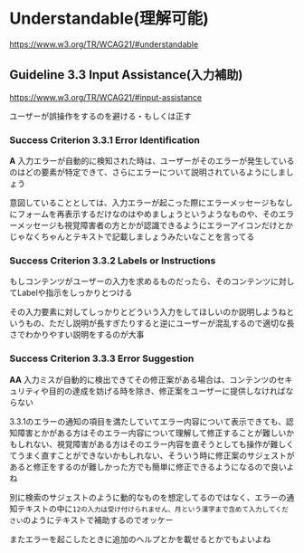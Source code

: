 # Understandable(理解可能)
https://www.w3.org/TR/WCAG21/#understandable

## Guideline 3.3 Input Assistance(入力補助)
https://www.w3.org/TR/WCAG21/#input-assistance

ユーザーが誤操作をするのを避ける・もしくは正す

### Success Criterion 3.3.1 Error Identification
**A** 入力エラーが自動的に検知された時は、ユーザーがそのエラーが発生しているのはどの要素が特定できて、さらにエラーについて説明されているようにしましょう

意図していることとしては、入力エラーが起こった際にエラーメッセージもなしにフォームを再表示するだけなのはやめましょうというようなものや、そのエラーメッセージも視覚障害者の方とかが認識できるようにエラーアイコンだけとかじゃなくちゃんとテキストで記載しましょうみたいなことを言ってる

### Success Criterion 3.3.2 Labels or Instructions
もしコンテンツがユーザーの入力を求めるものだったら、そのコンテンツに対してLabelや指示をしっかりとつける

その入力要素に対してしっかりとどういう入力をしてほしいのか説明しようねというもの、ただし説明が長すぎたりすると逆にユーザーが混乱するので適切な長さでわかりやすい説明をするのが大事

### Success Criterion 3.3.3 Error Suggestion
**AA** 入力ミスが自動的に検出できてその修正案がある場合は、コンテンツのセキュリティや目的の達成を妨げる時を除き、修正案をユーザーに提供しなければならない

3.3.1のエラーの通知の項目を満たしていてエラー内容について表示できても、認知障害とかがある方はそのエラー内容について理解して修正することが難しいかもしれない、視覚障害がある方はそのエラー内容を直そうとしても操作が難しくてうまく直すことができないかもしれない、そういう時に修正案のサジェストがあると修正をするのが難しかった方でも簡単に修正できるようになるので良いよね

別に検索のサジェストのように動的なものを想定してるのではなく、エラーの通知テキストの中に`12の入力は受け付けられません、月という漢字まで含めて入力してください`のようにテキストで補助するのでオッケー

またエラーを起こしたときに追加のヘルプとかを載せるとかでもよいよね
